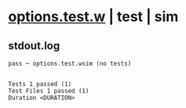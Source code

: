 # [options.test.w](../../../../../../examples/tests/sdk_tests/api/options.test.w) | test | sim

## stdout.log
```log
pass ─ options.test.wsim (no tests)
 
 
Tests 1 passed (1)
Test Files 1 passed (1)
Duration <DURATION>
```


